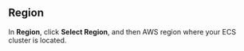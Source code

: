 ## Region

In **Region**, click **Select Region**, and then AWS region where your ECS cluster is located.
